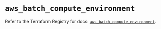 # `aws_batch_compute_environment`

Refer to the Terraform Registry for docs: [`aws_batch_compute_environment`](https://registry.terraform.io/providers/hashicorp/aws/6.14.0/docs/resources/batch_compute_environment).
